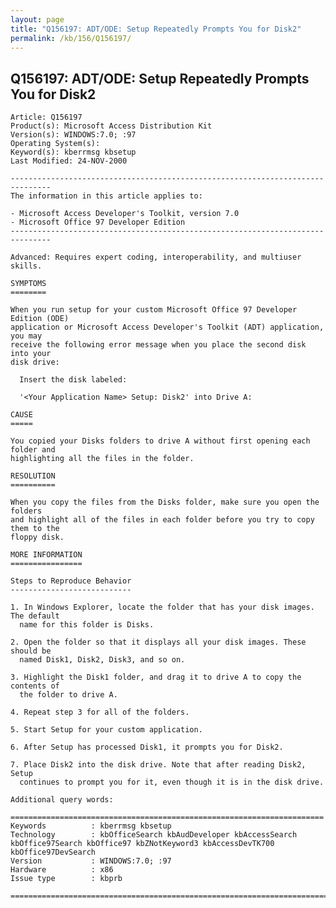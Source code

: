 ```yaml
---
layout: page
title: "Q156197: ADT/ODE: Setup Repeatedly Prompts You for Disk2"
permalink: /kb/156/Q156197/
---
```


## Q156197: ADT/ODE: Setup Repeatedly Prompts You for Disk2

	Article: Q156197
	Product(s): Microsoft Access Distribution Kit
	Version(s): WINDOWS:7.0; :97
	Operating System(s): 
	Keyword(s): kberrmsg kbsetup
	Last Modified: 24-NOV-2000
	
	-------------------------------------------------------------------------------
	The information in this article applies to:
	
	- Microsoft Access Developer's Toolkit, version 7.0 
	- Microsoft Office 97 Developer Edition 
	-------------------------------------------------------------------------------
	
	Advanced: Requires expert coding, interoperability, and multiuser skills.
	
	SYMPTOMS
	========
	
	When you run setup for your custom Microsoft Office 97 Developer Edition (ODE)
	application or Microsoft Access Developer's Toolkit (ADT) application, you may
	receive the following error message when you place the second disk into your
	disk drive:
	
	  Insert the disk labeled:
	
	  '<Your Application Name> Setup: Disk2' into Drive A:
	
	CAUSE
	=====
	
	You copied your Disks folders to drive A without first opening each folder and
	highlighting all the files in the folder.
	
	RESOLUTION
	==========
	
	When you copy the files from the Disks folder, make sure you open the folders
	and highlight all of the files in each folder before you try to copy them to the
	floppy disk.
	
	MORE INFORMATION
	================
	
	Steps to Reproduce Behavior
	---------------------------
	
	1. In Windows Explorer, locate the folder that has your disk images. The default
	  name for this folder is Disks.
	
	2. Open the folder so that it displays all your disk images. These should be
	  named Disk1, Disk2, Disk3, and so on.
	
	3. Highlight the Disk1 folder, and drag it to drive A to copy the contents of
	  the folder to drive A.
	
	4. Repeat step 3 for all of the folders.
	
	5. Start Setup for your custom application.
	
	6. After Setup has processed Disk1, it prompts you for Disk2.
	
	7. Place Disk2 into the disk drive. Note that after reading Disk2, Setup
	  continues to prompt you for it, even though it is in the disk drive.
	
	Additional query words:
	
	======================================================================
	Keywords          : kberrmsg kbsetup 
	Technology        : kbOfficeSearch kbAudDeveloper kbAccessSearch kbOffice97Search kbOffice97 kbZNotKeyword3 kbAccessDevTK700 kbOffice97DevSearch
	Version           : WINDOWS:7.0; :97
	Hardware          : x86
	Issue type        : kbprb
	
	=============================================================================
	
